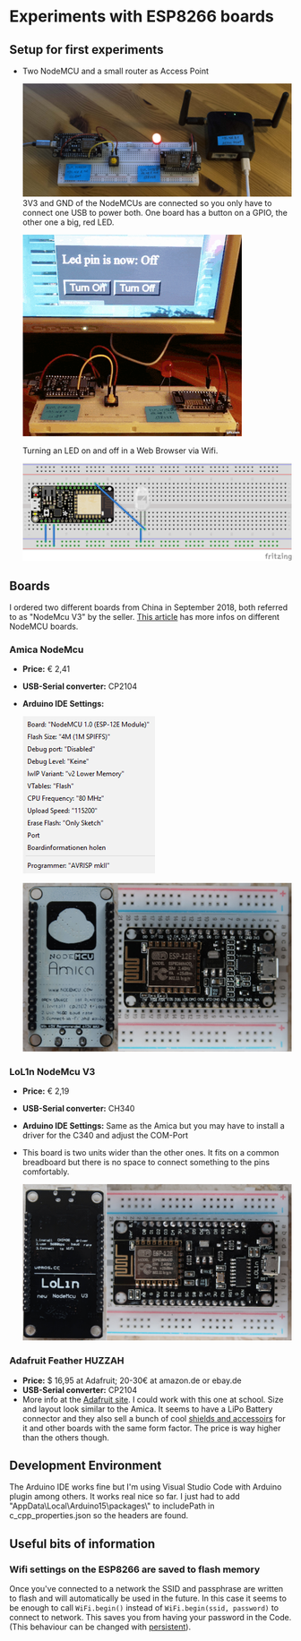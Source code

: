 # Experiments with ESP8266 boards

## Setup for first experiments

- Two NodeMCU and a small router as Access Point

    ![](images/IOT-Labor.jpg) 
    3V3 and GND of the NodeMCUs are connected so you only have to connect one USB to power both. One board has a button on a GPIO, the other one a big, red LED.

    ![](images/LedOnOffViaWifi.gif) 

    Turning an LED on and off in a Web Browser via Wifi.

    ![](images/steckplatine.png)


## Boards
I ordered two different boards from China in September 2018, both referred to as "NodeMcu V3" by the seller. [This article](https://frightanic.com/iot/comparison-of-esp8266-nodemcu-development-boards/#adafruit-sparkfun) has more infos on different NodeMCU boards.

### Amica NodeMcu
- __Price:__ € 2,41
- __USB-Serial converter:__ CP2104
- __Arduino IDE Settings:__

    ![](images/AmicaArduinoSettings.png)

    ![](images/Amica_NodeMcu.jpg)


### LoL1n NodeMcu V3
- __Price:__ € 2,19
- __USB-Serial converter:__ CH340
- __Arduino IDE Settings:__ Same as the Amica but you may have to install a driver for the C340 and adjust the COM-Port
- This board is two units wider than the other ones. It fits on a common breadboard but there is no space to connect something to the pins comfortably.

    ![](images/LoL1n_NodeMcuV3.jpg)


### Adafruit Feather HUZZAH
- __Price:__ $ 16,95 at Adafruit; 20-30€ at amazon.de or ebay.de
- __USB-Serial converter:__ CP2104
- More info at the [Adafruit site](https://www.adafruit.com/product/2821). I could work with this one at school. Size and layout look similar to the Amica. It seems to have a LiPo Battery connector and they also sell a bunch of cool [shields and accessoirs](https://www.adafruit.com/category/943) for it and other boards with the same form factor.
The price is way higher than the others though.


## Development Environment
The Arduino IDE works fine but I'm using Visual Studio Code with Arduino plugin among others. It works real nice so far. I just had to add "AppData\\Local\\Arduino15\\packages\\" to includePath in c_cpp_properties.json so the headers are found.


## Useful bits of information
### Wifi settings on the ESP8266 are saved to flash memory
Once you've connected to a network the SSID and passphrase are written to flash and will automatically be used in the future. In this case it seems to be enough to call `WiFi.begin()` instead of `WiFi.begin(ssid, password)` to connect to network. This saves you from having your password in the Code. (This behaviour can be changed with [persistent](https://arduino-esp8266.readthedocs.io/en/latest/esp8266wifi/generic-class.html#persistent)).